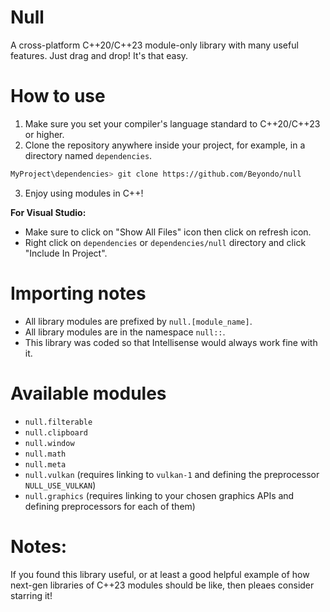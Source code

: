 # Null
A cross-platform C++20/C++23 module-only library with many useful features. Just drag and drop! It's that easy.

# How to use
1. Make sure you set your compiler's language standard to C++20/C++23 or higher.
2. Clone the repository anywhere inside your project, for example, in a directory named `dependencies`.
```bash
MyProject\dependencies> git clone https://github.com/Beyondo/null
```
3. Enjoy using modules in C++!

**For Visual Studio:**
- Make sure to click on "Show All Files" icon then click on refresh icon.
- Right click on `dependencies` or `dependencies/null` directory and click "Include In Project".


# Importing notes
- All library modules are prefixed by `null.[module_name]`.
- All library modules are in the namespace `null::`.
- This library was coded so that Intellisense would always work fine with it.
# Available modules
- `null.filterable`
- `null.clipboard`
- `null.window`
- `null.math`
- `null.meta`
- `null.vulkan` (requires linking to `vulkan-1` and defining the preprocessor `NULL_USE_VULKAN`)
- `null.graphics` (requires linking to your chosen graphics APIs and defining preprocessors for each of them)

# Notes:
If you found this library useful, or at least a good helpful example of how next-gen libraries of C++23 modules should be like, then pleaes consider starring it!
